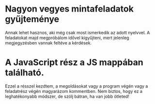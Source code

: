 # Nagyon vegyes mintafeladatok gyűjteménye
Annak lehet hasznos, aki még csak most ismerkedik az adott nyelvvel. 
A feladatokat majd megpróbálom idővel kigyűjteni, mert jelenleg megjegyzésben vannak feltéve a kérdések.
# A JavaScript rész a JS mappában található.
Ezzel a résszel kezdtem, a megoldásokat vagy a program végén vagy a feladatrész végén magyarázom kommentben.
Nem biztos, hogy ez a leghatékonyabb módszer, de szólj bátran, ha van jobb ötleted!
